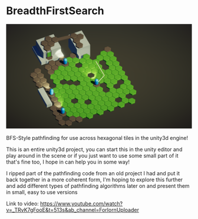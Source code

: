 # BreadthFirstSearch

![alt text](https://github.com/ForlornU/Images/blob/main/img.png)

BFS-Style pathfinding for use across hexagonal tiles in the unity3d engine!

This is an entire unity3d project, you can start this in the unity editor and play around in the scene 
or if you just want to use some small part of it that's fine too, I hope in can help you in some way!

I ripped part of the pathfinding code from an old project I had and put it back together in a more coherent form, I'm hoping to explore this further and add different types of pathfinding algorithms later on and present them in small, easy to use versions

Link to video:
https://www.youtube.com/watch?v=_TRvK7gFooE&t=513s&ab_channel=ForlornUploader


